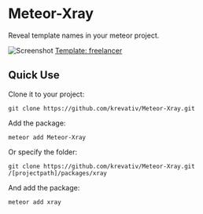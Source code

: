 Meteor-Xray
========================

Reveal template names in your meteor project.


![Screenshot](https://raw.githubusercontent.com/krevativ/Meteor-Xray/master/xray.png)
[Template: freelancer](http://startbootstrap.com/freelancer)

## Quick Use

Clone it to your project:

    git clone https://github.com/krevativ/Meteor-Xray.git

Add the package:

    meteor add Meteor-Xray

Or specify the folder:

    git clone https://github.com/krevativ/Meteor-Xray.git /[projectpath]/packages/xray

And add the package:

    meteor add xray